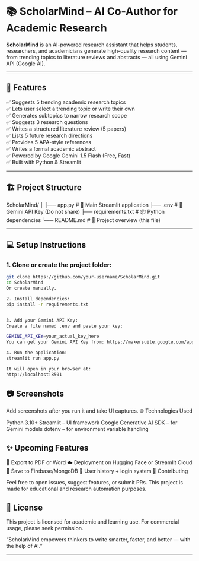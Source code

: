 

# 📚 ScholarMind – AI Co-Author for Academic Research

**ScholarMind** is an AI-powered research assistant that helps students, researchers, and academicians generate high-quality research content — from trending topics to literature reviews and abstracts — all using Gemini API (Google AI).

---

## 🚀 Features

✅ Suggests 5 trending academic research topics  
✅ Lets user select a trending topic or write their own  
✅ Generates subtopics to narrow research scope  
✅ Suggests 3 research questions  
✅ Writes a structured literature review (5 papers)  
✅ Lists 5 future research directions  
✅ Provides 5 APA-style references  
✅ Writes a formal academic abstract  
✅ Powered by Google Gemini 1.5 Flash (Free, Fast)  
✅ Built with Python & Streamlit

---

## 🏗️ Project Structure

ScholarMind/
│
├── app.py # 🎯 Main Streamlit application
├── .env # 🔐 Gemini API Key (Do not share)
├── requirements.txt # 📦 Python dependencies
└── README.md # 📘 Project overview (this file)


---

## 💻 Setup Instructions

### 1. Clone or create the project folder:

```bash
git clone https://github.com/your-username/ScholarMind.git
cd ScholarMind
Or create manually.

2. Install dependencies:
pip install -r requirements.txt


3. Add your Gemini API Key:
Create a file named .env and paste your key:

GEMINI_API_KEY=your_actual_key_here
You can get your Gemini API Key from: https://makersuite.google.com/app

4. Run the application:
streamlit run app.py

It will open in your browser at:
http://localhost:8501
```

## 📷 Screenshots

Add screenshots after you run it and take UI captures.
🌐 Technologies Used

Python 3.10+
Streamlit – UI framework
Google Generative AI SDK – for Gemini models
dotenv – for environment variable handling

 ## ✨ Upcoming Features

📄 Export to PDF or Word
☁️ Deployment on Hugging Face or Streamlit Cloud
🧠 Save to Firebase/MongoDB
👥 User history + login system
🤝 Contributing

Feel free to open issues, suggest features, or submit PRs. This project is made for educational and research automation purposes.

## 📜 License

This project is licensed for academic and learning use. For commercial usage, please seek permission.



“ScholarMind empowers thinkers to write smarter, faster, and better — with the help of AI.”

---
